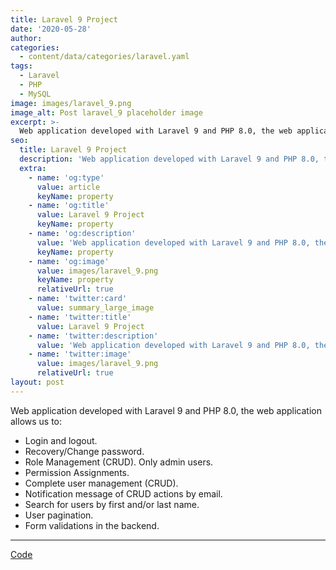 ```yaml
---
title: Laravel 9 Project
date: '2020-05-28'
author: 
categories:
  - content/data/categories/laravel.yaml
tags:
  - Laravel
  - PHP
  - MySQL
image: images/laravel_9.png
image_alt: Post laravel_9 placeholder image
excerpt: >-
  Web application developed with Laravel 9 and PHP 8.0, the web application allows us to Manage Roles and Users.
seo:
  title: Laravel 9 Project
  description: 'Web application developed with Laravel 9 and PHP 8.0, the web application allows us to Manage Roles and Users.'
  extra:
    - name: 'og:type'
      value: article
      keyName: property
    - name: 'og:title'
      value: Laravel 9 Project
      keyName: property
    - name: 'og:description'
      value: 'Web application developed with Laravel 9 and PHP 8.0, the web application allows us to Manage Roles and Users.'
      keyName: property
    - name: 'og:image'
      value: images/laravel_9.png
      keyName: property
      relativeUrl: true
    - name: 'twitter:card'
      value: summary_large_image
    - name: 'twitter:title'
      value: Laravel 9 Project
    - name: 'twitter:description'
      value: 'Web application developed with Laravel 9 and PHP 8.0, the web application allows us to Manage Roles and Users.'
    - name: 'twitter:image'
      value: images/laravel_9.png
      relativeUrl: true
layout: post
---
```


Web application developed with Laravel 9 and PHP 8.0, the web application allows us to:

- Login and logout.
- Recovery/Change password.
- Role Management (CRUD). Only admin users.
- Permission Assignments.
- Complete user management (CRUD).
- Notification message of CRUD actions by email.
- Search for users by first and/or last name.
- User pagination.
- Form validations in the backend.

<hr>
<div class="section__actions btn-group">
<a href="https://github.com/christopherdavideh/laverix" target="_blank" rel="noopener" class="btn btn--github">Code</a>
</div>